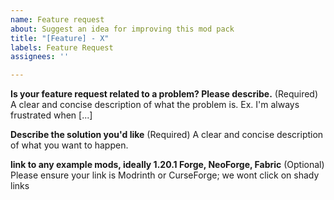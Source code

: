 ```yaml
---
name: Feature request
about: Suggest an idea for improving this mod pack
title: "[Feature] - X"
labels: Feature Request
assignees: ''

---
```


**Is your feature request related to a problem? Please describe.** (Required)
A clear and concise description of what the problem is. Ex. I'm always frustrated when [...]

**Describe the solution you'd like** (Required)
A clear and concise description of what you want to happen.

**link to any example mods, ideally 1.20.1 Forge, NeoForge, Fabric** (Optional)
Please ensure your link is Modrinth or CurseForge; we wont click on shady links
